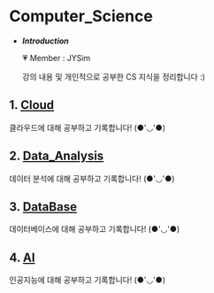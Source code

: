 # Computer_Science

- ***Introduction***

    💗 Member : JYSim<br>
    
    강의 내용 및 개인적으로 공부한 CS 지식을 정리합니다 :)

## 1. [Cloud](./Cloud/README.md)
클라우드에 대해 공부하고 기록합니다! (●'◡'●)


## 2. [Data_Analysis](./Data_Analysis/README.md)
데이터 분석에 대해 공부하고 기록합니다! (●'◡'●)

## 3. [DataBase](./DataBase/README.md)
데이터베이스에 대해 공부하고 기록합니다! (●'◡'●)

## 4. [AI](./AI/README.md)
인공지능에 대해 공부하고 기록합니다! (●'◡'●)
